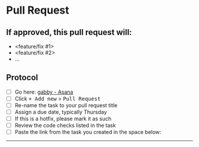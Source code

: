 # Pull Request 

## If approved, this pull request will:

- <feature/fix #1>
- <feature/fix #2>
- ...

## Protocol

- [ ] Go here: [gabby - Asana](https://app.asana.com/0/35737884613515/list)
- [ ] Click <kbd>+ Add new</kbd> > <kbd>Pull Request</kbd>
- [ ] Re-name the task to your pull request title
- [ ] Assign a due date, typically Thursday
- [ ] If this is a hotfix, please mark it as such
- [ ] Review the code checks listed in the task
- [ ] Paste the link from the task you created in the space below:

---
